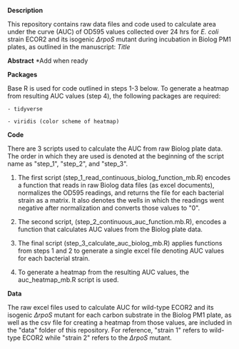 **Description**

This repository contains raw data files and code used to calculate area under the curve (AUC) of OD595 values collected over 24 hrs for *E. coli* strain ECOR2 and its isogenic *∆rpoS* mutant during incubation in Biolog PM1 plates, as outlined in the manuscript: *Title*


**Abstract**
 *Add when ready 
 
 **Packages**

Base R is used for code outlined in steps 1-3 below. To generate a heatmap from resulting AUC values (step 4), the following packages are required:

    - tidyverse

    - viridis (color scheme of heatmap)
 
**Code**

There are 3 scripts used to calculate the AUC from raw Biolog plate data. The order in which they are used is denoted at the beginning of the script name as "step_1", "step_2", and "step_3". 

1. The first script (step_1_read_continuous_biolog_function_mb.R) encodes a function that reads in raw Biolog data files (as excel documents), normalizes the OD595 readings, and returns the file for each bacterial strain as a matrix. It also denotes the wells in which the readings went negative after normalization and converts those values to "0".

2. The second script, (step_2_continuous_auc_function.mb.R), encodes a function that calculates AUC values from the Biolog plate data.

3. The final script (step_3_calculate_auc_biolog_mb.R) applies functions from steps 1 and 2 to generate a single excel file denoting AUC values for each bacterial strain.

4. To generate a heatmap from the resulting AUC values, the auc_heatmap_mb.R script is used. 

**Data**

The raw excel files used to calculate AUC for wild-type ECOR2 and its isogenic *∆rpoS* mutant for each carbon substrate in the Biolog PM1 plate, as well as the csv file for creating a heatmap from those values, are included in the "data" folder of this repository. For reference, "strain 1" refers to wild-type ECOR2 while "strain 2" refers to the *∆rpoS* mutant.
